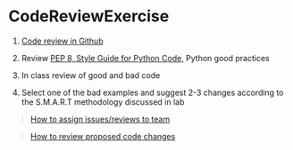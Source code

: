 # CodeReviewExercise

1. [Code review in Github](https://github.com/features/code-review/)
2. Review [PEP 8, Style Guide for Python Code](https://www.python.org/dev/peps/pep-0008/), Python good practices

2. In class review of good and bad code 

3. Select one of the bad examples and suggest 2-3 changes according to the S.M.A.R.T methodology discussed in lab 
> [How to assign issues/reviews to team](https://help.github.com/en/articles/assigning-issues-and-pull-requests-to-other-github-users)

> [How to review proposed code changes](https://help.github.com/en/articles/reviewing-proposed-changes-in-a-pull-request)

